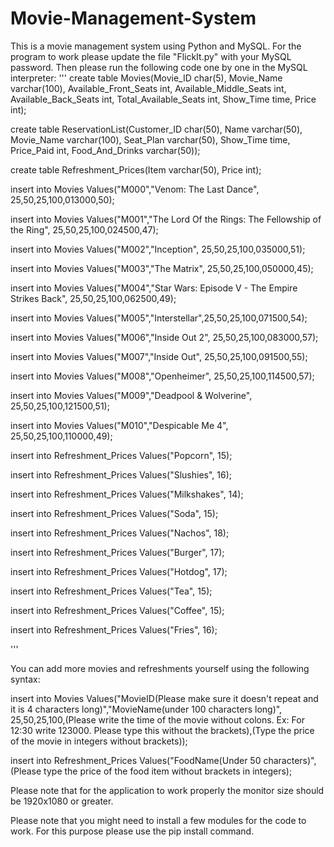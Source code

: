 # Movie-Management-System
This is a movie management system using Python and MySQL. For the program to work please update the file "FlickIt.py" with your MySQL password. Then please run the following code one by one in the MySQL interpreter:
'''
create table Movies(Movie_ID char(5), Movie_Name varchar(100), Available_Front_Seats int, Available_Middle_Seats int, Available_Back_Seats int, Total_Available_Seats int, Show_Time time, Price int);

create table ReservationList(Customer_ID char(50), Name varchar(50), Movie_Name varchar(100), Seat_Plan varchar(50), Show_Time time, Price_Paid int, Food_And_Drinks varchar(50));

create table Refreshment_Prices(Item varchar(50), Price int);

insert into Movies Values("M000","Venom: The Last Dance", 25,50,25,100,013000,50);

insert into Movies Values("M001","The Lord Of the Rings: The Fellowship of the Ring", 25,50,25,100,024500,47);

insert into Movies Values("M002","Inception", 25,50,25,100,035000,51);

insert into Movies Values("M003","The Matrix", 25,50,25,100,050000,45);

insert into Movies Values("M004","Star Wars: Episode V - The Empire Strikes Back", 25,50,25,100,062500,49);

insert into Movies Values("M005","Interstellar",25,50,25,100,071500,54);

insert into Movies Values("M006","Inside Out 2", 25,50,25,100,083000,57);

insert into Movies Values("M007","Inside Out", 25,50,25,100,091500,55);

insert into Movies Values("M008","Openheimer", 25,50,25,100,114500,57);

insert into Movies Values("M009","Deadpool & Wolverine", 25,50,25,100,121500,51);

insert into Movies Values("M010","Despicable Me 4", 25,50,25,100,110000,49);

insert into Refreshment_Prices Values("Popcorn", 15);

insert into Refreshment_Prices Values("Slushies", 16);

insert into Refreshment_Prices Values("Milkshakes", 14);

insert into Refreshment_Prices Values("Soda", 15);

insert into Refreshment_Prices Values("Nachos", 18);

insert into Refreshment_Prices Values("Burger", 17);

insert into Refreshment_Prices Values("Hotdog", 17);

insert into Refreshment_Prices Values("Tea", 15);

insert into Refreshment_Prices Values("Coffee", 15);

insert into Refreshment_Prices Values("Fries", 16);

'''

You can add more movies and refreshments yourself using the following syntax:

insert into Movies Values("MovieID(Please make sure it doesn't repeat and it is 4 characters long)","MovieName(under 100 characters long)", 25,50,25,100,(Please write the time of the movie without colons. Ex: For 12:30 write 123000. Please type this without the brackets),(Type the price of the movie in integers without brackets));

insert into Refreshment_Prices Values("FoodName(Under 50 characters)", (Please type the price of the food item without brackets in integers);


Please note that for the application to work properly the monitor size should be 1920x1080 or greater.

Please note that you might need to install a few modules for the code to work. For this purpose please use the pip install command.
